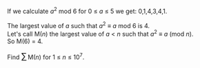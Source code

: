 <p>
If we calculate <var>a</var><sup>2</sup> mod 6 for 0 ≤ <var>a</var> ≤ 5 we get: 0,1,4,3,4,1.
</p>
<p>
The largest value of <var>a</var> such that <var>a</var><sup>2</sup> ≡ <var>a</var> mod 6 is 4.<br />
Let's call M(<var>n</var>) the largest value of <var>a</var> &lt; <var>n</var> such that <var>a</var><sup>2</sup> ≡ <var>a</var> (mod <var>n</var>).<br />
So M(6) = 4.
</p>
<p>
Find <span style="font-size:larger;"><span style="font-size:larger;">∑</span></span> M(<var>n</var>) for 1 ≤ <var>n</var> ≤ 10<sup>7</sup>.
</p>

